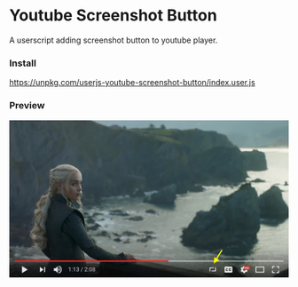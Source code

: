 # Youtube Screenshot Button

A userscript adding screenshot button to youtube player.

### Install

https://unpkg.com/userjs-youtube-screenshot-button/index.user.js

### Preview

![youtube screenshot button](/youtube-screenshot-button.jpg)
